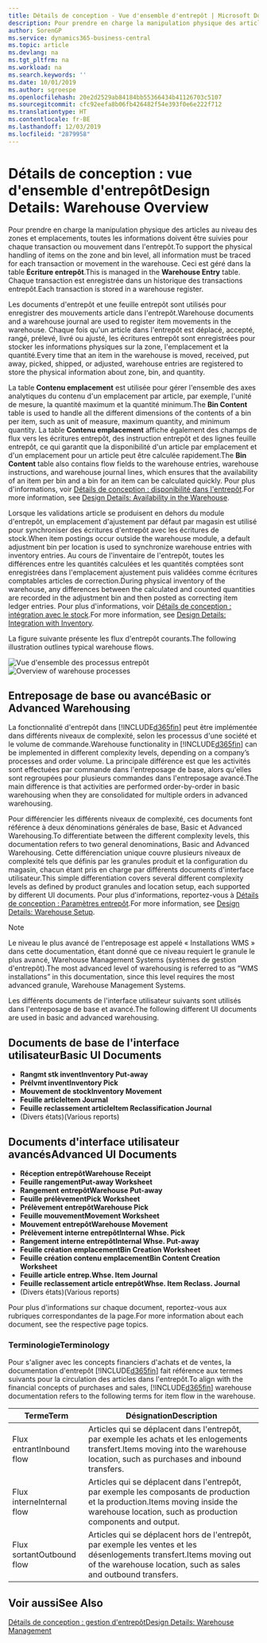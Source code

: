 ```yaml
---
title: Détails de conception - Vue d'ensemble d'entrepôt | Microsoft Docs
description: Pour prendre en charge la manipulation physique des articles au niveau des zones et emplacements, toutes les informations doivent être suivies pour chaque transaction ou mouvement dans l'entrepôt. Ceci est géré dans la table **Écriture entrepôt**. Chaque transaction est enregistrée dans un historique des transactions entrepôt.
author: SorenGP
ms.service: dynamics365-business-central
ms.topic: article
ms.devlang: na
ms.tgt_pltfrm: na
ms.workload: na
ms.search.keywords: ''
ms.date: 10/01/2019
ms.author: sgroespe
ms.openlocfilehash: 20e2d2529ab84184bb55366434b41126703c5107
ms.sourcegitcommit: cfc92eefa8b06fb426482f54e393f0e6e222f712
ms.translationtype: HT
ms.contentlocale: fr-BE
ms.lasthandoff: 12/03/2019
ms.locfileid: "2879958"
---
```

# <a name="design-details-warehouse-overview"></a><span data-ttu-id="0bef4-105">Détails de conception : vue d'ensemble d'entrepôt</span><span class="sxs-lookup"><span data-stu-id="0bef4-105">Design Details: Warehouse Overview</span></span>
<span data-ttu-id="0bef4-106">Pour prendre en charge la manipulation physique des articles au niveau des zones et emplacements, toutes les informations doivent être suivies pour chaque transaction ou mouvement dans l'entrepôt.</span><span class="sxs-lookup"><span data-stu-id="0bef4-106">To support the physical handling of items on the zone and bin level, all information must be traced for each transaction or movement in the warehouse.</span></span> <span data-ttu-id="0bef4-107">Ceci est géré dans la table **Écriture entrepôt**.</span><span class="sxs-lookup"><span data-stu-id="0bef4-107">This is managed in the **Warehouse Entry** table.</span></span> <span data-ttu-id="0bef4-108">Chaque transaction est enregistrée dans un historique des transactions entrepôt.</span><span class="sxs-lookup"><span data-stu-id="0bef4-108">Each transaction is stored in a warehouse register.</span></span>  

<span data-ttu-id="0bef4-109">Les documents d'entrepôt et une feuille entrepôt sont utilisés pour enregistrer des mouvements article dans l'entrepôt.</span><span class="sxs-lookup"><span data-stu-id="0bef4-109">Warehouse documents and a warehouse journal are used to register item movements in the warehouse.</span></span> <span data-ttu-id="0bef4-110">Chaque fois qu'un article dans l'entrepôt est déplacé, accepté, rangé, prélevé, livré ou ajusté, les écritures entrepôt sont enregistrées pour stocker les informations physiques sur la zone, l'emplacement et la quantité.</span><span class="sxs-lookup"><span data-stu-id="0bef4-110">Every time that an item in the warehouse is moved, received, put away, picked, shipped, or adjusted, warehouse entries are registered to store the physical information about zone, bin, and quantity.</span></span>

<span data-ttu-id="0bef4-111">La table **Contenu emplacement** est utilisée pour gérer l'ensemble des axes analytiques du contenu d'un emplacement par article, par exemple, l'unité de mesure, la quantité maximum et la quantité minimum.</span><span class="sxs-lookup"><span data-stu-id="0bef4-111">The **Bin Content** table is used to handle all the different dimensions of the contents of a bin per item, such as unit of measure, maximum quantity, and minimum quantity.</span></span> <span data-ttu-id="0bef4-112">La table **Contenu emplacement** affiche également des champs de flux vers les écritures entrepôt, des instruction entrepôt et des lignes feuille entrepôt, ce qui garantit que la disponibilité d'un article par emplacement et d'un emplacement pour un article peut être calculée rapidement.</span><span class="sxs-lookup"><span data-stu-id="0bef4-112">The **Bin Content** table also contains flow fields to the warehouse entries, warehouse instructions, and warehouse journal lines, which ensures that the availability of an item per bin and a bin for an item can be calculated quickly.</span></span> <span data-ttu-id="0bef4-113">Pour plus d'informations, voir [Détails de conception : disponibilité dans l'entrepôt](design-details-availability-in-the-warehouse.md).</span><span class="sxs-lookup"><span data-stu-id="0bef4-113">For more information, see [Design Details: Availability in the Warehouse](design-details-availability-in-the-warehouse.md).</span></span>  

<span data-ttu-id="0bef4-114">Lorsque les validations article se produisent en dehors du module d'entrepôt, un emplacement d'ajustement par défaut par magasin est utilisé pour synchroniser des écritures d'entrepôt avec les écritures de stock.</span><span class="sxs-lookup"><span data-stu-id="0bef4-114">When item postings occur outside the warehouse module, a default adjustment bin per location is used to synchronize warehouse entries with inventory entries.</span></span> <span data-ttu-id="0bef4-115">Au cours de l'inventaire de l'entrepôt, toutes les différences entre les quantités calculées et les quantités comptées sont enregistrées dans l'emplacement ajustement puis validées comme écritures comptables articles de correction.</span><span class="sxs-lookup"><span data-stu-id="0bef4-115">During physical inventory of the warehouse, any differences between the calculated and counted quantities are recorded in the adjustment bin and then posted as correcting item ledger entries.</span></span> <span data-ttu-id="0bef4-116">Pour plus d'informations, voir [Détails de conception : intégration avec le stock](design-details-integration-with-inventory.md).</span><span class="sxs-lookup"><span data-stu-id="0bef4-116">For more information, see [Design Details: Integration with Inventory](design-details-integration-with-inventory.md).</span></span>  

<span data-ttu-id="0bef4-117">La figure suivante présente les flux d'entrepôt courants.</span><span class="sxs-lookup"><span data-stu-id="0bef4-117">The following illustration outlines typical warehouse flows.</span></span>  

<span data-ttu-id="0bef4-118">![Vue d'ensemble des processus entrepôt](media/design_details_warehouse_management_overview.png "Vue d'ensemble des processus entrepôt")</span><span class="sxs-lookup"><span data-stu-id="0bef4-118">![Overview of warehouse processes](media/design_details_warehouse_management_overview.png "Overview of warehouse processes")</span></span>  

## <a name="basic-or-advanced-warehousing"></a><span data-ttu-id="0bef4-119">Entreposage de base ou avancé</span><span class="sxs-lookup"><span data-stu-id="0bef4-119">Basic or Advanced Warehousing</span></span>  
<span data-ttu-id="0bef4-120">La fonctionnalité d'entrepôt dans [!INCLUDE[d365fin](includes/d365fin_md.md)] peut être implémentée dans différents niveaux de complexité, selon les processus d'une société et le volume de commande.</span><span class="sxs-lookup"><span data-stu-id="0bef4-120">Warehouse functionality in [!INCLUDE[d365fin](includes/d365fin_md.md)] can be implemented in different complexity levels, depending on a company’s processes and order volume.</span></span> <span data-ttu-id="0bef4-121">La principale différence est que les activités sont effectuées par commande dans l'entreposage de base, alors qu'elles sont regroupées pour plusieurs commandes dans l'entreposage avancé.</span><span class="sxs-lookup"><span data-stu-id="0bef4-121">The main difference is that activities are performed order-by-order in basic warehousing when they are consolidated for multiple orders in advanced warehousing.</span></span>  

 <span data-ttu-id="0bef4-122">Pour différencier les différents niveaux de complexité, ces documents font référence à deux dénominations générales de base, Basic et Advanced Warehousing.</span><span class="sxs-lookup"><span data-stu-id="0bef4-122">To differentiate between the different complexity levels, this documentation refers to two general denominations, Basic and Advanced Warehousing.</span></span> <span data-ttu-id="0bef4-123">Cette différenciation unique couvre plusieurs niveaux de complexité tels que définis par les granules produit et la configuration du magasin, chacun étant pris en charge par différents documents d'interface utilisateur.</span><span class="sxs-lookup"><span data-stu-id="0bef4-123">This simple differentiation covers several different complexity levels as defined by product granules and location setup, each supported by different UI documents.</span></span> <span data-ttu-id="0bef4-124">Pour plus d'informations, reportez\-vous à [Détails de conception : Paramètres entrepôt](design-details-warehouse-setup.md).</span><span class="sxs-lookup"><span data-stu-id="0bef4-124">For more information, see [Design Details: Warehouse Setup](design-details-warehouse-setup.md).</span></span>  

> [!NOTE]  
>  <span data-ttu-id="0bef4-125">Le niveau le plus avancé de l'entreposage est appelé « Installations WMS » dans cette documentation, étant donné que ce niveau requiert le granule le plus avancé, Warehouse Management Systems (systèmes de gestion d'entrepôt).</span><span class="sxs-lookup"><span data-stu-id="0bef4-125">The most advanced level of warehousing is referred to as “WMS installations” in this documentation, since this level requires the most advanced granule, Warehouse Management Systems.</span></span>  

 <span data-ttu-id="0bef4-126">Les différents documents de l'interface utilisateur suivants sont utilisés dans l'entreposage de base et avancé.</span><span class="sxs-lookup"><span data-stu-id="0bef4-126">The following different UI documents are used in basic and advanced warehousing.</span></span>  

## <a name="basic-ui-documents"></a><span data-ttu-id="0bef4-127">Documents de base de l'interface utilisateur</span><span class="sxs-lookup"><span data-stu-id="0bef4-127">Basic UI Documents</span></span>  

-   <span data-ttu-id="0bef4-128">**Rangmt stk invent**</span><span class="sxs-lookup"><span data-stu-id="0bef4-128">**Inventory Put-away**</span></span>  
-   <span data-ttu-id="0bef4-129">**Prélvmt invent**</span><span class="sxs-lookup"><span data-stu-id="0bef4-129">**Inventory Pick**</span></span>  
-   <span data-ttu-id="0bef4-130">**Mouvement de stock**</span><span class="sxs-lookup"><span data-stu-id="0bef4-130">**Inventory Movement**</span></span>  
-   <span data-ttu-id="0bef4-131">**Feuille article**</span><span class="sxs-lookup"><span data-stu-id="0bef4-131">**Item Journal**</span></span>  
-   <span data-ttu-id="0bef4-132">**Feuille reclassement article**</span><span class="sxs-lookup"><span data-stu-id="0bef4-132">**Item Reclassification Journal**</span></span>  
-   <span data-ttu-id="0bef4-133">(Divers états)</span><span class="sxs-lookup"><span data-stu-id="0bef4-133">(Various reports)</span></span>  

## <a name="advanced-ui-documents"></a><span data-ttu-id="0bef4-134">Documents d'interface utilisateur avancés</span><span class="sxs-lookup"><span data-stu-id="0bef4-134">Advanced UI Documents</span></span>  

-   <span data-ttu-id="0bef4-135">**Réception entrepôt**</span><span class="sxs-lookup"><span data-stu-id="0bef4-135">**Warehouse Receipt**</span></span>  
-   <span data-ttu-id="0bef4-136">**Feuille rangement**</span><span class="sxs-lookup"><span data-stu-id="0bef4-136">**Put-away Worksheet**</span></span>  
-   <span data-ttu-id="0bef4-137">**Rangement entrepôt**</span><span class="sxs-lookup"><span data-stu-id="0bef4-137">**Warehouse Put-away**</span></span>  
-   <span data-ttu-id="0bef4-138">**Feuille prélèvement**</span><span class="sxs-lookup"><span data-stu-id="0bef4-138">**Pick Worksheet**</span></span>  
-   <span data-ttu-id="0bef4-139">**Prélèvement entrepôt**</span><span class="sxs-lookup"><span data-stu-id="0bef4-139">**Warehouse Pick**</span></span>  
-   <span data-ttu-id="0bef4-140">**Feuille mouvement**</span><span class="sxs-lookup"><span data-stu-id="0bef4-140">**Movement Worksheet**</span></span>  
-   <span data-ttu-id="0bef4-141">**Mouvement entrepôt**</span><span class="sxs-lookup"><span data-stu-id="0bef4-141">**Warehouse Movement**</span></span>  
-   <span data-ttu-id="0bef4-142">**Prélèvement interne entrepôt**</span><span class="sxs-lookup"><span data-stu-id="0bef4-142">**Internal Whse. Pick**</span></span>  
-   <span data-ttu-id="0bef4-143">**Rangement interne entrepôt**</span><span class="sxs-lookup"><span data-stu-id="0bef4-143">**Internal Whse. Put-away**</span></span>  
-   <span data-ttu-id="0bef4-144">**Feuille création emplacement**</span><span class="sxs-lookup"><span data-stu-id="0bef4-144">**Bin Creation Worksheet**</span></span>  
-   <span data-ttu-id="0bef4-145">**Feuille création contenu emplacement**</span><span class="sxs-lookup"><span data-stu-id="0bef4-145">**Bin Content Creation Worksheet**</span></span>  
-   <span data-ttu-id="0bef4-146">**Feuille article entrep.**</span><span class="sxs-lookup"><span data-stu-id="0bef4-146">**Whse. Item Journal**</span></span>  
-   <span data-ttu-id="0bef4-147">**Feuille reclassement article entrepôt**</span><span class="sxs-lookup"><span data-stu-id="0bef4-147">**Whse. Item Reclass. Journal**</span></span>  
-   <span data-ttu-id="0bef4-148">(Divers états)</span><span class="sxs-lookup"><span data-stu-id="0bef4-148">(Various reports)</span></span>  

<span data-ttu-id="0bef4-149">Pour plus d'informations sur chaque document, reportez-vous aux rubriques correspondantes de la page.</span><span class="sxs-lookup"><span data-stu-id="0bef4-149">For more information about each document, see the respective page topics.</span></span>  

### <a name="terminology"></a><span data-ttu-id="0bef4-150">Terminologie</span><span class="sxs-lookup"><span data-stu-id="0bef4-150">Terminology</span></span>  
<span data-ttu-id="0bef4-151">Pour s'aligner avec les concepts financiers d'achats et de ventes, la documentation d'entrepôt [!INCLUDE[d365fin](includes/d365fin_md.md)] fait référence aux termes suivants pour la circulation des articles dans l'entrepôt.</span><span class="sxs-lookup"><span data-stu-id="0bef4-151">To align with the financial concepts of purchases and sales, [!INCLUDE[d365fin](includes/d365fin_md.md)] warehouse documentation refers to the following terms for item flow in the warehouse.</span></span>  

|<span data-ttu-id="0bef4-152">Terme</span><span class="sxs-lookup"><span data-stu-id="0bef4-152">Term</span></span>|<span data-ttu-id="0bef4-153">Désignation</span><span class="sxs-lookup"><span data-stu-id="0bef4-153">Description</span></span>|  
|----------|---------------------------------------|  
|<span data-ttu-id="0bef4-154">Flux entrant</span><span class="sxs-lookup"><span data-stu-id="0bef4-154">Inbound flow</span></span>|<span data-ttu-id="0bef4-155">Articles qui se déplacent dans l'entrepôt, par exemple les achats et les enlogements transfert.</span><span class="sxs-lookup"><span data-stu-id="0bef4-155">Items moving into the warehouse location, such as purchases and inbound transfers.</span></span>|  
|<span data-ttu-id="0bef4-156">Flux interne</span><span class="sxs-lookup"><span data-stu-id="0bef4-156">Internal flow</span></span>|<span data-ttu-id="0bef4-157">Articles qui se déplacent dans l'entrepôt, par exemple les composants de production et la production.</span><span class="sxs-lookup"><span data-stu-id="0bef4-157">Items moving inside the warehouse location, such as production components and output.</span></span>|  
|<span data-ttu-id="0bef4-158">Flux sortant</span><span class="sxs-lookup"><span data-stu-id="0bef4-158">Outbound flow</span></span>|<span data-ttu-id="0bef4-159">Articles qui se déplacent hors de l'entrepôt, par exemple les ventes et les désenlogements transfert.</span><span class="sxs-lookup"><span data-stu-id="0bef4-159">Items moving out of the warehouse location, such as sales and outbound transfers.</span></span>|  

## <a name="see-also"></a><span data-ttu-id="0bef4-160">Voir aussi</span><span class="sxs-lookup"><span data-stu-id="0bef4-160">See Also</span></span>  
 [<span data-ttu-id="0bef4-161">Détails de conception : gestion d'entrepôt</span><span class="sxs-lookup"><span data-stu-id="0bef4-161">Design Details: Warehouse Management</span></span>](design-details-warehouse-management.md)
